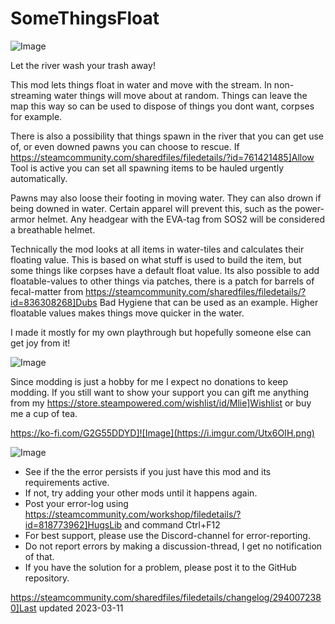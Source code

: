 # SomeThingsFloat

![Image](https://i.imgur.com/buuPQel.png)


Let the river wash your trash away!

This mod lets things float in water and move with the stream. In non-streaming water things will move about at random. Things can leave the map this way so can be used to dispose of things you dont want, corpses for example.

There is also a possibility that things spawn in the river that you can get use of, or even downed pawns you can choose to rescue. If https://steamcommunity.com/sharedfiles/filedetails/?id=761421485]Allow Tool is active you can set all spawning items to be hauled urgently automatically. 

Pawns may also loose their footing in moving water. They can also drown if being downed in water. Certain apparel will prevent this, such as the power-armor helmet. Any headgear with the EVA-tag from SOS2 will be considered a breathable helmet.

Technically the mod looks at all items in water-tiles and calculates their floating value. This is based on what stuff is used to build the item, but some things like corpses have a default float value. Its also possible to add floatable-values to other things via patches, there is a patch for barrels of fecal-matter from https://steamcommunity.com/sharedfiles/filedetails/?id=836308268]Dubs Bad Hygiene that can be used as an example. Higher floatable values makes things move quicker in the water.

I made it mostly for my own playthrough but hopefully someone else can get joy from it!

![Image](https://i.imgur.com/O0IIlYj.png)

Since modding is just a hobby for me I expect no donations to keep modding. If you still want to show your support you can gift me anything from my https://store.steampowered.com/wishlist/id/Mlie]Wishlist or buy me a cup of tea.

https://ko-fi.com/G2G55DDYD]![Image](https://i.imgur.com/Utx6OIH.png)


![Image](https://i.imgur.com/PwoNOj4.png)



-  See if the the error persists if you just have this mod and its requirements active.
-  If not, try adding your other mods until it happens again.
-  Post your error-log using https://steamcommunity.com/workshop/filedetails/?id=818773962]HugsLib and command Ctrl+F12
-  For best support, please use the Discord-channel for error-reporting.
-  Do not report errors by making a discussion-thread, I get no notification of that.
-  If you have the solution for a problem, please post it to the GitHub repository.


https://steamcommunity.com/sharedfiles/filedetails/changelog/2940072380]Last updated 2023-03-11
